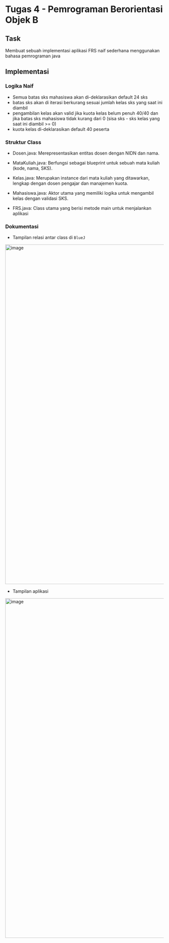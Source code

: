 # Tugas 4 - Pemrograman Berorientasi Objek B

## Task
Membuat sebuah implementasi aplikasi FRS naif sederhana menggunakan bahasa pemrograman java

## Implementasi

### Logika Naif
- Semua batas sks mahasiswa akan di-deklarasikan default 24 sks
- batas sks akan di iterasi berkurang sesuai jumlah kelas sks yang saat ini diambil
- pengambilan kelas akan valid jika kuota kelas belum penuh 40/40 dan jika batas sks mahasiswa tidak kurang dari 0 (sisa sks - sks kelas yang saat ini diambil >= 0)
- kuota kelas di-deklarasikan default 40 peserta
  
### Struktur Class
- Dosen.java: Merepresentasikan entitas dosen dengan NIDN dan nama.

- MataKuliah.java: Berfungsi sebagai blueprint untuk sebuah mata kuliah (kode, nama, SKS).

- Kelas.java: Merupakan instance dari mata kuliah yang ditawarkan, lengkap dengan dosen pengajar dan manajemen kuota.

- Mahasiswa.java: Aktor utama yang memiliki logika untuk mengambil kelas dengan validasi SKS.

- FRS.java: Class utama yang berisi metode main untuk menjalankan aplikasi
  
### Dokumentasi
- Tampilan relasi antar class di `BlueJ`
<img width="1920" height="1080" alt="image" src="https://github.com/user-attachments/assets/4d5c3011-8c95-4261-9c00-aaac2aa8ae73" />


- Tampilan aplikasi
<img width="1920" height="1080" alt="image" src="https://github.com/user-attachments/assets/d9ec2b44-2ffa-45e2-834e-2f491b249038" />




